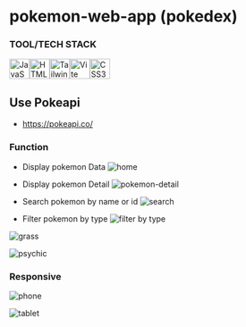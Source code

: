 # pokemon-web-app (pokedex)

### TOOL/TECH STACK
<p align="left">
<a href="https://developer.mozilla.org/en-US/docs/Web/JavaScript" target="_blank" rel="noreferrer"><img src="https://raw.githubusercontent.com/danielcranney/readme-generator/main/public/icons/skills/javascript-colored.svg" width="36" height="36" alt="JavaScript" /></a><a href="https://developer.mozilla.org/en-US/docs/Glossary/HTML5" target="_blank" rel="noreferrer"><img src="https://raw.githubusercontent.com/danielcranney/readme-generator/main/public/icons/skills/html5-colored.svg" width="36" height="36" alt="HTML5" /></a><a href="https://tailwindcss.com/" target="_blank" rel="noreferrer"><img src="https://raw.githubusercontent.com/danielcranney/readme-generator/main/public/icons/skills/tailwindcss-colored.svg" width="36" height="36" alt="TailwindCSS" /></a><a href="https://vitejs.dev/" target="_blank" rel="noreferrer"><img src="https://raw.githubusercontent.com/danielcranney/readme-generator/main/public/icons/skills/vite-colored.svg" width="36" height="36" alt="Vite" /></a><a href="https://www.w3.org/TR/CSS/#css" target="_blank" rel="noreferrer"><img src="https://raw.githubusercontent.com/danielcranney/readme-generator/main/public/icons/skills/css3-colored.svg" width="36" height="36" alt="CSS3" /></a>
</p>


## Use Pokeapi 
* https://pokeapi.co/

### Function
* Display pokemon Data
![home](https://github.com/user-attachments/assets/fcfc64b7-8330-442a-b0b3-f11afc3ba1ab)


* Display pokemon Detail 
![pokemon-detail](https://github.com/user-attachments/assets/492696d0-f032-4ff8-ba1e-731feb1f11d2)


* Search pokemon by name or id
![search](https://github.com/user-attachments/assets/53791d7b-6073-4af0-b65c-5c6b3370a565)


* Filter pokemon by type
![filter by type](https://github.com/user-attachments/assets/326ad236-8186-4bd2-964e-0bf9c9b92025)


![grass](https://github.com/user-attachments/assets/fe518e0e-ffa3-4384-9ad7-f95646de0be2)

![psychic](https://github.com/user-attachments/assets/05ce4ae6-057f-419e-8632-869378e18590)



### Responsive
![phone](https://github.com/user-attachments/assets/5dbfe696-aeeb-4eeb-82ac-f408baab7c61)

![tablet](https://github.com/user-attachments/assets/707c8b93-9ae1-453a-854f-550efac79ea3)






